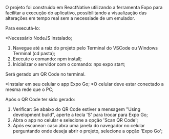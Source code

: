 O projeto foi construído em ReactNative utilizando a ferramenta Expo para facilitar a execução do aplicativo, possibilitando a visualização das alterações em tempo real sem a necessiade de um emulador.

Para executá-lo:

*Necessário NodeJS instalado;

  1. Navegue até a raíz do projeto pelo Terminal do VSCode ou Windows Terminal (cd pasta);
  2. Execute o comando: npm install;
  3. Inicializar o servidor com o comando: npx expo start;

Será gerado um QR Code no terminal.
    
*Instalar em seu celular o app Expo Go;
*O celular deve estar conectado a mesma rede que o PC;

Após o QR Code ter sido gerado:

  1. Verificar: Se abaixo do QR Code estiver a mensagem "Using development build", aperte a tecla 'S' para trocar para Expo Go;
  2. Abra o app no celular e selecione a opção 'Scan QR Code';
  3. Após escanear: caso abra uma janela do navegador no celular perguntando onde deseja abrir o projeto, selecione a opção 'Expo Go';
